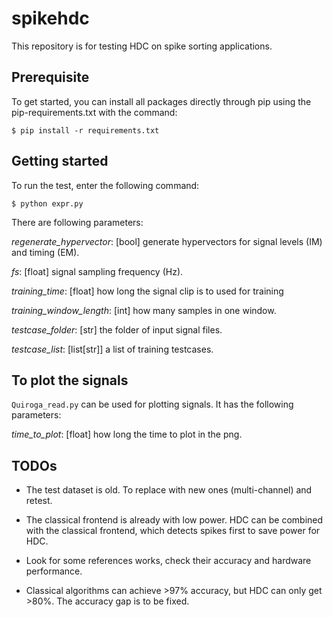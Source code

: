 # spikehdc

This repository is for testing HDC on spike sorting applications.

## Prerequisite

To get started, you can install all packages directly through pip using the pip-requirements.txt with the command:

```
$ pip install -r requirements.txt
```

## Getting started

To run the test, enter the following command:

```
$ python expr.py
```

There are following parameters:

*regenerate_hypervector*: [bool] generate hypervectors for signal levels (IM) and timing (EM).

*fs*: [float] signal sampling frequency (Hz).

*training_time*: [float] how long the signal clip is to used for training

*training_window_length*: [int] how many samples in one window.

*testcase_folder*: [str] the folder of input signal files.

*testcase_list*: [list[str]] a list of training testcases.

## To plot the signals

`Quiroga_read.py` can be used for plotting signals. It has the following parameters:

*time_to_plot*: [float] how long the time to plot in the png.


## TODOs

- The test dataset is old. To replace with new ones (multi-channel) and retest.

- The classical frontend is already with low power. HDC can be combined with the classical frontend, which detects spikes first to save power for HDC.

- Look for some references works, check their accuracy and hardware performance.

- Classical algorithms can achieve >97% accuracy, but HDC can only get >80%. The accuracy gap is to be fixed.
